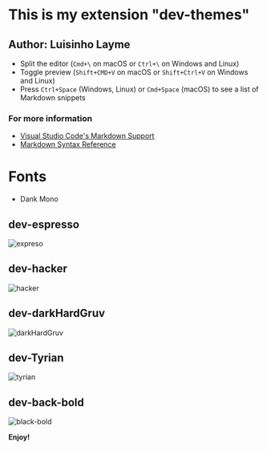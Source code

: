 # This is my extension "dev-themes"
## Author: Luisinho Layme

* Split the editor (`Cmd+\` on macOS or `Ctrl+\` on Windows and Linux)
* Toggle preview (`Shift+CMD+V` on macOS or `Shift+Ctrl+V` on Windows and Linux)
* Press `Ctrl+Space` (Windows, Linux) or `Cmd+Space` (macOS) to see a list of Markdown snippets

### For more information
* [Visual Studio Code's Markdown Support](http://code.visualstudio.com/docs/languages/markdown)
* [Markdown Syntax Reference](https://help.github.com/articles/markdown-basics/)

# Fonts
* Dank Mono

## dev-espresso
![expreso](https://user-images.githubusercontent.com/71614685/202806995-5a7c98a9-f71f-47db-819a-b523d68b0666.png)
## dev-hacker
![hacker](https://user-images.githubusercontent.com/71614685/202807106-16b926a3-fd62-41fe-b343-24862c869d36.png)
## dev-darkHardGruv
![darkHardGruv](https://user-images.githubusercontent.com/71614685/202807239-0e13fb28-ee29-4482-90ef-6fb6093576e9.png)
## dev-Tyrian
![tyrian](https://user-images.githubusercontent.com/71614685/202808645-f074537b-5320-4c44-9163-6c3f03b10a4d.png)
## dev-back-bold
![black-bold](https://user-images.githubusercontent.com/71614685/202808757-41922a17-ea25-4ed4-a960-2f045c8c63ea.png)


**Enjoy!**
